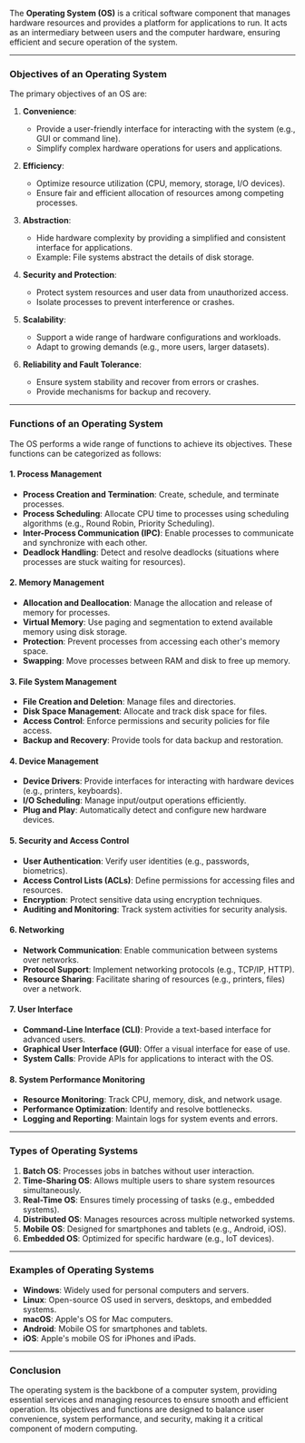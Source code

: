 The **Operating System (OS)** is a critical software component that manages hardware resources and provides a platform for applications to run. It acts as an intermediary between users and the computer hardware, ensuring efficient and secure operation of the system.

---

### **Objectives of an Operating System**
The primary objectives of an OS are:

1. **Convenience**:
   - Provide a user-friendly interface for interacting with the system (e.g., GUI or command line).
   - Simplify complex hardware operations for users and applications.

2. **Efficiency**:
   - Optimize resource utilization (CPU, memory, storage, I/O devices).
   - Ensure fair and efficient allocation of resources among competing processes.

3. **Abstraction**:
   - Hide hardware complexity by providing a simplified and consistent interface for applications.
   - Example: File systems abstract the details of disk storage.

4. **Security and Protection**:
   - Protect system resources and user data from unauthorized access.
   - Isolate processes to prevent interference or crashes.

5. **Scalability**:
   - Support a wide range of hardware configurations and workloads.
   - Adapt to growing demands (e.g., more users, larger datasets).

6. **Reliability and Fault Tolerance**:
   - Ensure system stability and recover from errors or crashes.
   - Provide mechanisms for backup and recovery.

---

### **Functions of an Operating System**
The OS performs a wide range of functions to achieve its objectives. These functions can be categorized as follows:

#### **1. Process Management**
   - **Process Creation and Termination**: Create, schedule, and terminate processes.
   - **Process Scheduling**: Allocate CPU time to processes using scheduling algorithms (e.g., Round Robin, Priority Scheduling).
   - **Inter-Process Communication (IPC)**: Enable processes to communicate and synchronize with each other.
   - **Deadlock Handling**: Detect and resolve deadlocks (situations where processes are stuck waiting for resources).

#### **2. Memory Management**
   - **Allocation and Deallocation**: Manage the allocation and release of memory for processes.
   - **Virtual Memory**: Use paging and segmentation to extend available memory using disk storage.
   - **Protection**: Prevent processes from accessing each other's memory space.
   - **Swapping**: Move processes between RAM and disk to free up memory.

#### **3. File System Management**
   - **File Creation and Deletion**: Manage files and directories.
   - **Disk Space Management**: Allocate and track disk space for files.
   - **Access Control**: Enforce permissions and security policies for file access.
   - **Backup and Recovery**: Provide tools for data backup and restoration.

#### **4. Device Management**
   - **Device Drivers**: Provide interfaces for interacting with hardware devices (e.g., printers, keyboards).
   - **I/O Scheduling**: Manage input/output operations efficiently.
   - **Plug and Play**: Automatically detect and configure new hardware devices.

#### **5. Security and Access Control**
   - **User Authentication**: Verify user identities (e.g., passwords, biometrics).
   - **Access Control Lists (ACLs)**: Define permissions for accessing files and resources.
   - **Encryption**: Protect sensitive data using encryption techniques.
   - **Auditing and Monitoring**: Track system activities for security analysis.

#### **6. Networking**
   - **Network Communication**: Enable communication between systems over networks.
   - **Protocol Support**: Implement networking protocols (e.g., TCP/IP, HTTP).
   - **Resource Sharing**: Facilitate sharing of resources (e.g., printers, files) over a network.

#### **7. User Interface**
   - **Command-Line Interface (CLI)**: Provide a text-based interface for advanced users.
   - **Graphical User Interface (GUI)**: Offer a visual interface for ease of use.
   - **System Calls**: Provide APIs for applications to interact with the OS.

#### **8. System Performance Monitoring**
   - **Resource Monitoring**: Track CPU, memory, disk, and network usage.
   - **Performance Optimization**: Identify and resolve bottlenecks.
   - **Logging and Reporting**: Maintain logs for system events and errors.

---

### **Types of Operating Systems**
1. **Batch OS**: Processes jobs in batches without user interaction.
2. **Time-Sharing OS**: Allows multiple users to share system resources simultaneously.
3. **Real-Time OS**: Ensures timely processing of tasks (e.g., embedded systems).
4. **Distributed OS**: Manages resources across multiple networked systems.
5. **Mobile OS**: Designed for smartphones and tablets (e.g., Android, iOS).
6. **Embedded OS**: Optimized for specific hardware (e.g., IoT devices).

---

### **Examples of Operating Systems**
   - **Windows**: Widely used for personal computers and servers.
   - **Linux**: Open-source OS used in servers, desktops, and embedded systems.
   - **macOS**: Apple's OS for Mac computers.
   - **Android**: Mobile OS for smartphones and tablets.
   - **iOS**: Apple's mobile OS for iPhones and iPads.

---

### **Conclusion**
The operating system is the backbone of a computer system, providing essential services and managing resources to ensure smooth and efficient operation. Its objectives and functions are designed to balance user convenience, system performance, and security, making it a critical component of modern computing.
